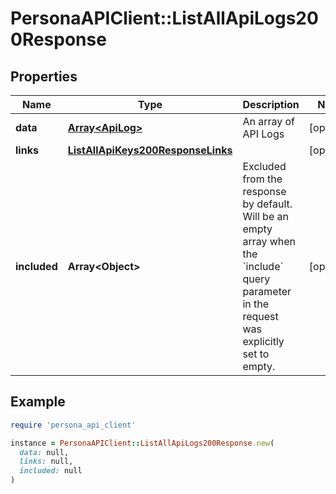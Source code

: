 # PersonaAPIClient::ListAllApiLogs200Response

## Properties

| Name | Type | Description | Notes |
| ---- | ---- | ----------- | ----- |
| **data** | [**Array&lt;ApiLog&gt;**](ApiLog.md) | An array of API Logs | [optional] |
| **links** | [**ListAllApiKeys200ResponseLinks**](ListAllApiKeys200ResponseLinks.md) |  | [optional] |
| **included** | **Array&lt;Object&gt;** | Excluded from the response by default. Will be an empty array when the &#x60;include&#x60; query parameter in the request was explicitly set to empty. | [optional] |

## Example

```ruby
require 'persona_api_client'

instance = PersonaAPIClient::ListAllApiLogs200Response.new(
  data: null,
  links: null,
  included: null
)
```

